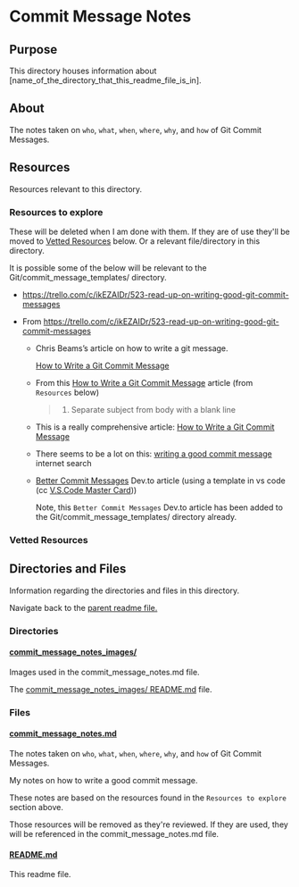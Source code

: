 # Commit Message Notes

## Purpose

This directory houses information about [name_of_the_directory_that_this_readme_file_is_in].

## About

The notes taken on `who`, `what`, `when`, `where`, `why`, and `how` of Git Commit Messages.

## Resources

Resources relevant to this directory.

### Resources to explore

These will be deleted when I am done with them. If they are of use they'll be moved to [Vetted Resources](#vetted-resources) below. Or a relevant file/directory in this directory.

It is possible some of the below will be relevant to the Git/commit_message_templates/ directory.

- https://trello.com/c/ikEZAIDr/523-read-up-on-writing-good-git-commit-messages

- From https://trello.com/c/ikEZAIDr/523-read-up-on-writing-good-git-commit-messages

  - Chris Beams’s article on how to write a git message.

    [How to Write a Git Commit Message](https://cbea.ms/git-commit/)

  - From this [How to Write a Git Commit Message](https://chris.beams.io/posts/git-commit/) article (from `Resources` below)

    > 1.  Separate subject from body with a blank line

  - This is a really comprehensive article: [How to Write a Git Commit Message](https://chris.beams.io/posts/git-commit/)

  - There seems to be a lot on this:
    [writing a good commit message](https://www.google.com/search?q=writing+a+good+git+commit+message&oq=writing+a+good+git+commit+message&aqs=chrome..69i57.5823j0j7&sourceid=chrome&ie=UTF-8) internet search

  - [Better Commit Messages](https://dev.to/thefern/better-commit-messages-3dnm) Dev.to article (using a template in vs code (cc [V.S.Code Master Card](https://trello.com/c/5VYmSSXO/520-visual-studio-code-master-card)))

    Note, this `Better Commit Messages` Dev.to article has been added to the Git/commit_message_templates/ directory already.

### Vetted Resources

## Directories and Files

Information regarding the directories and files in this directory.

Navigate back to the [parent readme file.](../README.md)

### Directories

#### [commit_message_notes_images/](./commit_message_notes_images/)

Images used in the commit_message_notes.md file.

The [commit_message_notes_images/ README.md](./commit_message_notes_images/README.md) file.

### Files

#### [commit_message_notes.md](./commit_message_notes.md)

The notes taken on `who`, `what`, `when`, `where`, `why`, and `how` of Git Commit Messages.

My notes on how to write a good commit message.

These notes are based on the resources found in the `Resources to explore` section above.

Those resources will be removed as they're reviewed. If they are used, they will be referenced in the commit_message_notes.md file.

#### [README.md](./README.md)

This readme file.
